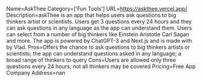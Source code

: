 Name=AskThee
Category=['Fun Tools']
URL=https://askthee.vercel.app/
Description=askThee is an app that helps users ask questions to big thinkers artist or scientists. Users get 3 questions every 24 hours and they can ask questions in any language as the app can understand them. Users can select from a number of big thinkers like Einstein Aristotle Carl Sagan and more. The app is powered by ChatGPT-3 and Next.js and is made with by Vlad.
Pros=Offers the chance to ask questions to big thinkers artists or scientists; the app can understand questions asked in any language; a broad range of thinkers to query
Cons=Users are allowed only three questions every 24 hours; not all thinkers may be covered
Pricing=Free App
Company Address=nan
